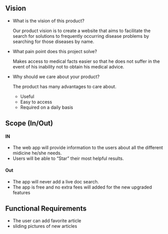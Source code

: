 
## Vision

- What is the vision of this product? 

    Our product vision is to create a website that aims to facilitate the search for solutions to frequently occurring disease problems by searching for those diseases by name.

- What pain point does this project solve?

    Makes access to medical facts easier so that he does not suffer in the event of his inability not to obtain his medical advice.

- Why should we care about your product?

     The product has many advantages to care about.
    - Useful
    - Easy to access 
    - Required on a daily basis

## Scope (In/Out)
  #### IN
  - The web app will provide information to the users about all the different midicine he/she needs.
  - Users will be able to “Star” their  most helpful results.

  #### Out 
  - The app will never add a live doc search.
  - The app is free and no extra fees will added for the new upgraded features 



## Functional Requirements 
  - The user can add favorite article
  - sliding pictures of new articles
